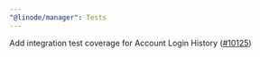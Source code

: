 ```yaml
---
"@linode/manager": Tests
---
```


Add integration test coverage for Account Login History ([#10125](https://github.com/linode/manager/pull/10125))
